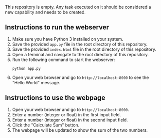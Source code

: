 This repository is empty. Any task executed on it should be considered a new capability and needs to be created.

## Instructions to run the webserver

1. Make sure you have Python 3 installed on your system.
2. Save the provided `app.py` file in the root directory of this repository.
3. Save the provided `index.html` file in the root directory of this repository.
4. Open a terminal and navigate to the root directory of this repository.
5. Run the following command to start the webserver:
   ```
   python app.py
   ```
6. Open your web browser and go to `http://localhost:8000` to see the "Hello World" message.

## Instructions to use the webpage

1. Open your web browser and go to `http://localhost:8000`.
2. Enter a number (integer or float) in the first input field.
3. Enter a number (integer or float) in the second input field.
4. Click the "Calculate Sum" button.
5. The webpage will be updated to show the sum of the two numbers.
